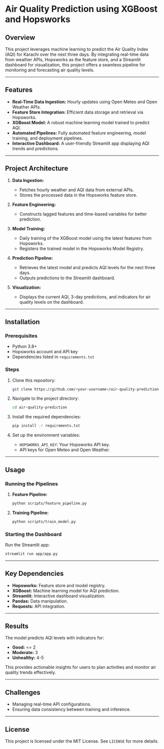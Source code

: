 # Air Quality Prediction using XGBoost and Hopsworks

## Overview
This project leverages machine learning to predict the Air Quality Index (AQI) for Karachi over the next three days. By integrating real-time data from weather APIs, Hopsworks as the feature store, and a Streamlit dashboard for visualization, this project offers a seamless pipeline for monitoring and forecasting air quality levels.

---

## Features
- **Real-Time Data Ingestion:** Hourly updates using Open Meteo and Open Weather APIs.
- **Feature Store Integration:** Efficient data storage and retrieval via Hopsworks.
- **XGBoost Model:** A robust machine learning model trained to predict AQI.
- **Automated Pipelines:** Fully automated feature engineering, model training, and deployment pipelines.
- **Interactive Dashboard:** A user-friendly Streamlit app displaying AQI trends and predictions.

---

## Project Architecture
1. **Data Ingestion:**
   - Fetches hourly weather and AQI data from external APIs.
   - Stores the processed data in the Hopsworks feature store.

2. **Feature Engineering:**
   - Constructs lagged features and time-based variables for better prediction.

3. **Model Training:**
   - Daily training of the XGBoost model using the latest features from Hopsworks.
   - Registers the trained model in the Hopsworks Model Registry.

4. **Prediction Pipeline:**
   - Retrieves the latest model and predicts AQI levels for the next three days.
   - Outputs predictions to the Streamlit dashboard.

5. **Visualization:**
   - Displays the current AQI, 3-day predictions, and indicators for air quality levels on the dashboard.

---

## Installation

### Prerequisites
- Python 3.8+
- Hopsworks account and API key
- Dependencies listed in `requirements.txt`

### Steps
1. Clone this repository:
   ```bash
   git clone https://github.com/<your-username>/air-quality-prediction.git
   ```

2. Navigate to the project directory:
   ```bash
   cd air-quality-prediction
   ```

3. Install the required dependencies:
   ```bash
   pip install -r requirements.txt
   ```

4. Set up the environment variables:
   - `HOPSWORKS_API_KEY`: Your Hopsworks API key.
   - API keys for Open Meteo and Open Weather.

---

## Usage

### Running the Pipelines
1. **Feature Pipeline:**
   ```bash
   python scripts/feature_pipeline.py
   ```

2. **Training Pipeline:**
   ```bash
   python scripts/train_model.py
   ```

### Starting the Dashboard
Run the Streamlit app:
```bash
streamlit run app/app.py
```

---


## Key Dependencies
- **Hopsworks:** Feature store and model registry.
- **XGBoost:** Machine learning model for AQI prediction.
- **Streamlit:** Interactive dashboard visualization.
- **Pandas:** Data manipulation.
- **Requests:** API integration.

---

## Results
The model predicts AQI levels with indicators for:
- **Good:** <= 2
- **Moderate:** 3
- **Unhealthy:** 4-5

This provides actionable insights for users to plan activities and monitor air quality trends effectively.

---

## Challenges
- Managing real-time API configurations.
- Ensuring data consistency between training and inference.

---

## License
This project is licensed under the MIT License. See `LICENSE` for more details.

